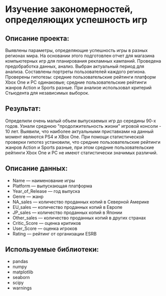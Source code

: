 # Изучение закономерностей, определяющих успешность игр
## Описание проекта:
Выявлены параметры, определяющие успешность игры в разных регионах мира. На основании этого подготовлен отчет для магазина компьютерных игр для планирования рекламных кампаний. Проведена предобработка данных, анализ. Выбран актуальный период для анализа. Составлены портреты пользователей каждого региона. Проверены гипотезы: средние пользовательские рейтинги платформ Xbox One и PC одинаковые; средние пользовательские рейтинги жанров Action и Sports разные. При анализе использовал критерий Стьюдента для независимых выборок.
## Результат:
Определили очень малый объем выпускаемых игр до середины 90-х годов. Узнали среднюю "продолжительность жизни" игровой консоли - 10 лет. Выявили, что наиболее актуальными приставками на данный момент являются PS4 и XBox One. При помощи статистической проверки гипотез установили, что средние пользовательские рейтинги жанров Action и Sports разные, при этом средние пользовательские рейтинги Xbox One и PC не имеют статистически значимых различий.
## Описание данных:
- Name — наименование игры
- Platform — выпускающая платформа
- Year_of_Release — год выпуска
- Genre — жанр
- NA_sales — количество проданных копий в Северной Америке
- EU_sales — количество проданных копий в Европе
- JP_sales — количество проданных копий в Японии
- Other_sales — количество проданных копий в других странах
- Critic_Score — оценка критиков
- User_Score — оценка игроков
- Rating — рейтинг от организации ESRB
## Используемые библиотеки:
- pandas
- numpy
- matplotlib
- seaborn
- scipy
- warnings
